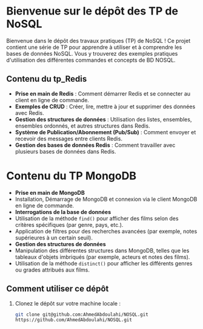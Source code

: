# Bienvenue sur le dépôt des TP de NoSQL

Bienvenue dans le dépôt des travaux pratiques (TP) de NoSQL ! Ce projet contient une série de TP pour apprendre à utiliser et à comprendre les bases de données NoSQL. Vous y trouverez des exemples pratiques d'utilisation des différentes commandes et concepts de BD NOSQL.

## Contenu du tp_Redis

- **Prise en main de Redis** : Comment démarrer Redis et se connecter au client en ligne de commande.
- **Exemples de CRUD** : Créer, lire, mettre à jour et supprimer des données avec Redis.
- **Gestion des structures de données** : Utilisation des listes, ensembles, ensembles ordonnés, et autres structures dans Redis.
- **Système de Publication/Abonnement (Pub/Sub)** : Comment envoyer et recevoir des messages entre clients Redis.
- **Gestion des bases de données Redis** : Comment travailler avec plusieurs bases de données dans Redis.


# Contenu du TP MongoDB

- **Prise en main de MongoDB**
- Installation, Démarrage de MongoDB et connexion via le client MongoDB en ligne de commande.
- **Interrogations de la base de données**
- Utilisation de la méthode `find()` pour afficher des films selon des critères spécifiques (par genre, pays, etc.).
- Application de filtres pour des recherches avancées (par exemple, notes supérieures à un certain seuil).
- **Gestion des structures de données**
- Manipulation des différentes structures dans MongoDB, telles que les tableaux d'objets imbriqués (par exemple, acteurs et notes des films).
- Utilisation de la méthode `distinct()` pour afficher les différents genres ou grades attribués aux films.




## Comment utiliser ce dépôt

1. Clonez le dépôt sur votre machine locale :
   ```bash
   git clone git@github.com:AhmedAbdoulahi/NOSQL.git
   https://github.com/AhmedAbdoulahi/NOSQL.git
